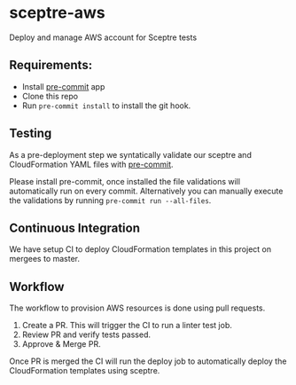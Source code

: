 # sceptre-aws
Deploy and manage AWS account for Sceptre tests

## Requirements:
* Install [pre-commit](https://pre-commit.com/#install) app
* Clone this repo
* Run `pre-commit install` to install the git hook.

## Testing
As a pre-deployment step we syntatically validate our sceptre and
CloudFormation YAML files with [pre-commit](https://pre-commit.com).

Please install pre-commit, once installed the file validations will
automatically run on every commit.  Alternatively you can manually
execute the validations by running `pre-commit run --all-files`.

## Continuous Integration
We have setup CI to deploy CloudFormation templates in this project
on mergees to master.

## Workflow
The workflow to provision AWS resources is done using pull requests.

1. Create a PR. This will trigger the CI to run a linter test job.
2. Review PR and verify tests passed.
3. Approve & Merge PR.

Once PR is merged the CI will run the deploy job to automatically
deploy the CloudFormation templates using sceptre.
